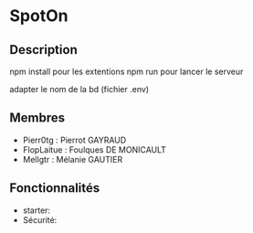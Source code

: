 # SpotOn

## Description

npm install pour les extentions
npm run pour lancer le serveur



adapter le nom de la bd (fichier .env)

## Membres

- Pierr0tg : Pierrot GAYRAUD
- FlopLaitue : Foulques DE MONICAULT
- Mellgtr : Mélanie GAUTIER

## Fonctionnalités

- starter:
- Sécurité:
